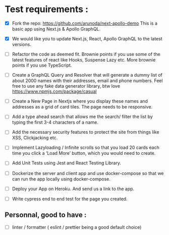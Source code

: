 # Test requirements :

- [x] Fork the repo: https://github.com/arunoda/next-apollo-demo This is a basic app
using Next.js &amp; Apollo GraphQL.
- [x] We would like you to update Next.js, React, Apollo GraphQL to the latest versions.
- [ ] Refactor the code as deemed fit. Brownie points if you use some of the latest
features of react like Hooks, Suspense Lazy etc. More brownie points if you use
TypeScript.
- [ ] Create a GraphQL Query and Resolver that will generate a dummy list of about 2000
names with their addresses, email and phone numbers. Feel free to use any fake
data generator library, btw love https://www.npmjs.com/package/casual
- [ ] Create a New Page in Nextjs where you display these names and addresses as a grid
of card tiles. The page needs to be responsive.
- [ ] Add a type ahead search that allows me the search/ filter the list by typing the first
3-4 characters of a name.
- [ ] Add the necessary security features to protect the site from things like XSS,
Clickjacking etc.
- [ ] Implement Lazyloading / Infinite scrolls so that you load 20 cards each time you
click a ‘Load More’ button, which you would need to create.
- [ ] Add Unit Tests using Jest and React Testing Library.
- [ ] Dockerize the server and client app and use docker-compose so that we can run the
app locally using docker-compose.
- [ ] Deploy your App on Heroku. And send us a link to the app.
- [ ] Write cypress end to end test for the page you created.


## Personnal, good to have :
- [ ] linter / formatter ( eslint / prettier being a good default choice)